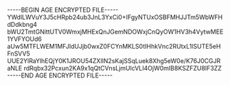 -----BEGIN AGE ENCRYPTED FILE-----
YWdlLWVuY3J5cHRpb24ub3JnL3YxCi0+IFgyNTUxOSBFMHJJTm5WbWFHdDdkbng4
bWU2TmtGNittUTV0WmxjMHExQnJGemNDOWxjCnQyOW1HV3h4VytwMEE1YVFYOUd6
aUw5MTFLWEM1MFJIdUJjb0wxZ0FCYnMKLS0tIHhkVnc2RUtxL1lSUTE5eHFnSVV5
UUE2YlRaYlhEQjY0K1JROU54ZXlIN2sKajSSqLuek8Xhg5eW0e/K76J0CGJRaNLE
rdRqbx32Pcxun2KA9x1qQtCVnsLjmUlcVLI4OjW0mIB8KSZFZU8IF3ZZ
-----END AGE ENCRYPTED FILE-----
